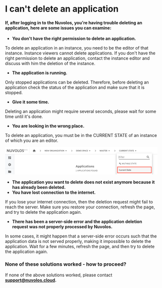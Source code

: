 # I can't delete an application

#### If, after logging in to the Nuvolos, you're having trouble deleting an application, here are some issues you can examine:

* **You don't have the right permission to delete an application.**

To delete an application in an instance, you need to be the editor of that instance. Instance viewers cannot delete applications. If you don't have the right permission to delete an application, contact the instance editor and discuss with him the deletion of the instance.

* **The application is running.**

Only stopped applications can be deleted. Therefore, before deleting an application check the status of the application and make sure that it is stopped.

* **Give it some time.**

Deleting an application might require several seconds, please wait for some time until it's done.

* **You are looking in the wrong place.**

To delete an application, you must be in the CURRENT STATE of an instance of which you are an editor. 

![](../../.gitbook/assets/screen-shot-2020-06-11-at-9.25.56-am.png)

* **The application you want to delete does not exist anymore because it has already been deleted.** 
* **You have lost connection to the internet.**

If you lose your internet connection, then the deletion request might fail to reach the server. Make sure you restore your connection,  refresh the page, and try to delete the application again.

* **There has been a server-side error and the application deletion request was not properly processed by Nuvolos.**

In some cases, it might happen that a server-side error occurs such that the application data is not served properly, making it impossible to delete the application. Wait for a few minutes, refresh the page, and then try to delete the application again.  


### None of these solutions worked - how to proceed?

If none of the above solutions worked, please contact [**support@nuvolos.cloud**](mailto:support@nuvolos.cloud)**.**

